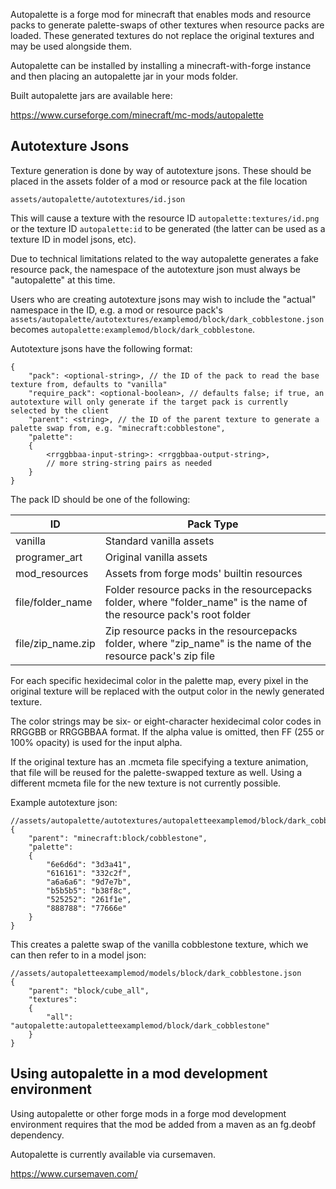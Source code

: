 Autopalette is a forge mod for minecraft that enables mods and resource packs to generate palette-swaps of other textures when resource packs are loaded. These generated textures do not replace the original textures and may be used alongside them.

Autopalette can be installed by installing a minecraft-with-forge instance and then placing an autopalette jar in your mods folder.

Built autopalette jars are available here:

https://www.curseforge.com/minecraft/mc-mods/autopalette

## Autotexture Jsons

Texture generation is done by way of autotexture jsons. These should be placed in the assets folder of a mod or resource pack at the file location

```
assets/autopalette/autotextures/id.json
```

This will cause a texture with the resource ID `autopalette:textures/id.png` or the texture ID `autopalette:id` to be generated (the latter can be used as a texture ID in model jsons, etc).

Due to technical limitations related to the way autopalette generates a fake resource pack, the namespace of the autotexture json must always be "autopalette" at this time.

Users who are creating autotexture jsons may wish to include the "actual" namespace in the ID, e.g. a mod or resource pack's `assets/autopalette/autotextures/examplemod/block/dark_cobblestone.json` becomes `autopalette:examplemod/block/dark_cobblestone`.

Autotexture jsons have the following format:

```jsonc
{
	"pack": <optional-string>, // the ID of the pack to read the base texture from, defaults to "vanilla"
	"require_pack": <optional-boolean>, // defaults false; if true, an autotexture will only generate if the target pack is currently selected by the client
	"parent": <string>, // the ID of the parent texture to generate a palette swap from, e.g. "minecraft:cobblestone",
	"palette":
	{
		<rrggbbaa-input-string>: <rrggbbaa-output-string>,
		// more string-string pairs as needed
	}
}
```

The pack ID should be one of the following:

|ID|Pack Type|
|---|-
|vanilla|Standard vanilla assets
|programer_art|Original vanilla assets
|mod_resources|Assets from forge mods' builtin resources
|file/folder_name|Folder resource packs in the resourcepacks folder, where "folder_name" is the name of the resource pack's root folder
|file/zip_name.zip|Zip resource packs in the resourcepacks folder, where "zip_name" is the name of the resource pack's zip file

For each specific hexidecimal color in the palette map, every pixel in the original texture will be replaced with the output color in the newly generated texture.

The color strings may be six- or eight-character hexidecimal color codes in RRGGBB or RRGGBBAA format. If the alpha value is omitted, then FF (255 or 100% opacity) is used for the input alpha.

If the original texture has an .mcmeta file specifying a texture animation, that file will be reused for the palette-swapped texture as well. Using a different mcmeta file for the new texture is not currently possible.

Example autotexture json:

```jsonc
//assets/autopalette/autotextures/autopaletteexamplemod/block/dark_cobblestone.json
{
	"parent": "minecraft:block/cobblestone",
	"palette":
	{
		"6e6d6d": "3d3a41",
		"616161": "332c2f",
		"a6a6a6": "9d7e7b",
		"b5b5b5": "b38f8c",
		"525252": "261f1e",
		"888788": "77666e"
	}
}
```

This creates a palette swap of the vanilla cobblestone texture, which we can then refer to in a model json:

```jsonc
//assets/autopaletteexamplemod/models/block/dark_cobblestone.json
{
	"parent": "block/cube_all",
	"textures":
	{
		"all": "autopalette:autopaletteexamplemod/block/dark_cobblestone"
	}
}
```

## Using autopalette in a mod development environment

Using autopalette or other forge mods in a forge mod development environment requires that the mod be added from a maven as an fg.deobf dependency.

Autopalette is currently available via cursemaven.

https://www.cursemaven.com/
